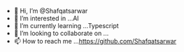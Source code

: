 - 👋 Hi, I’m @Shafqatsarwar
- 👀 I’m interested in ...AI
- 🌱 I’m currently learning ...Typescript
- 💞️ I’m looking to collaborate on ...
- 📫 How to reach me ...https://github.com/Shafqatsarwar
